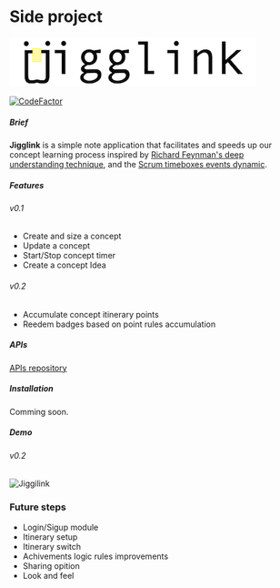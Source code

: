 
# Side project

![Jiggilink](logo.png "Jiggilink")

[![CodeFactor](https://www.codefactor.io/repository/github/plopezgit/jigglink/badge)](https://www.codefactor.io/repository/github/plopezgit/jigglink)

##### Brief
**Jigglink** is a simple note application that facilitates and speeds up our concept learning process inspired by [Richard Feynman's deep understanding technique](https://fs.blog/feynman-technique/), and the [Scrum timeboxes events dynamic](https://www.scrum.org/forum/scrum-forum/7242/time-boxed-events).

##### Features

###### v0.1

- Create and size a concept
- Update a concept
- Start/Stop concept timer
- Create a concept Idea

###### v0.2

- Accumulate concept itinerary points
- Reedem badges based on point rules accumulation


##### APIs 

[APIs repository](https://github.com/plopezgit/Jigglink-API)


##### Installation 

Comming soon.


##### Demo 

###### v0.2

![Jiggilink](home_v0.2.gif "Jiggilink")


### Future steps

- Login/Sigup module
- Itinerary setup
- Itinerary switch
- Achivements logic rules improvements
- Sharing opition
- Look and feel

